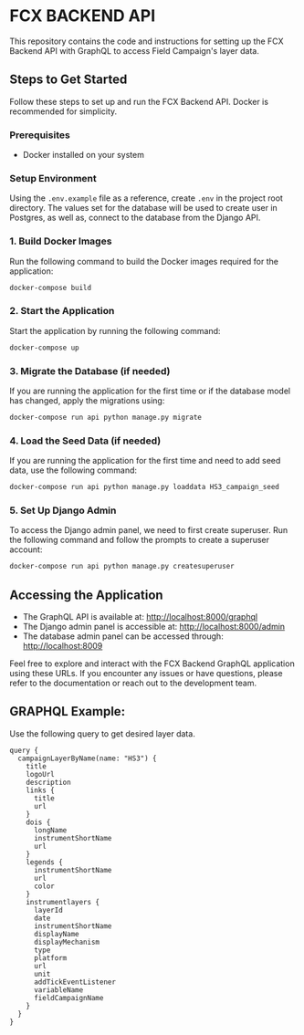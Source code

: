 # FCX BACKEND API

This repository contains the code and instructions for setting up the FCX Backend API with GraphQL to access Field Campaign's layer data.

## Steps to Get Started

Follow these steps to set up and run the FCX Backend API. Docker is recommended for simplicity.

### Prerequisites

- Docker installed on your system

### Setup Environment

Using the `.env.example` file as a reference, create `.env` in the project root directory. The values set for the database will be used to create user in Postgres, as well as, connect to the database from the Django API.

### 1. Build Docker Images

Run the following command to build the Docker images required for the application:

```bash
docker-compose build
```

### 2. Start the Application

Start the application by running the following command:

```bash
docker-compose up
```

### 3. Migrate the Database (if needed)

If you are running the application for the first time or if the database model has changed, apply the migrations using:

```bash
docker-compose run api python manage.py migrate
```

### 4. Load the Seed Data (if needed)

If you are running the application for the first time and need to add seed data, use the following command:

```bash
docker-compose run api python manage.py loaddata HS3_campaign_seed
```

### 5. Set Up Django Admin

To access the Django admin panel, we need to first create superuser. Run the following command and follow the prompts to create a superuser account:

```bash
docker-compose run api python manage.py createsuperuser
```

## Accessing the Application

- The GraphQL API is available at: [http://localhost:8000/graphql](http://localhost:8000/graphql)
- The Django admin panel is accessible at: [http://localhost:8000/admin](http://localhost:8000/admin)
- The database admin panel can be accessed through: [http://localhost:8009](http://localhost:8009)

Feel free to explore and interact with the FCX Backend GraphQL application using these URLs. If you encounter any issues or have questions, please refer to the documentation or reach out to the development team.

## GRAPHQL Example:
Use the following query to get desired layer data. 
```
query {
  campaignLayerByName(name: "HS3") {
    title
    logoUrl
    description
    links {
      title
      url
    }
    dois {
      longName
      instrumentShortName
      url
    }
    legends {
      instrumentShortName
      url
      color
    }
    instrumentlayers {
      layerId
      date
      instrumentShortName
      displayName
      displayMechanism
      type
      platform
      url
      unit
      addTickEventListener
      variableName
      fieldCampaignName
    }
  }
}

```
